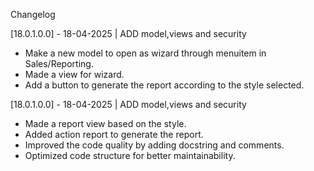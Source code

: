 Changelog

[18.0.1.0.0] - 18-04-2025 | ADD model,views and security

- Make a new model to open as wizard through menuitem in Sales/Reporting.
- Made a view for wizard.
- Add a button to generate the report according to the style selected.

[18.0.1.0.0] - 18-04-2025 | ADD model,views and security

- Made a report view based on the style.
- Added action report to generate the report.
- Improved the code quality by adding docstring and comments.
- Optimized code structure for better maintainability.
